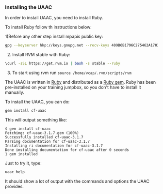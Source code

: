 ### Installing the UAAC

In order to install UAAC, you need to install Ruby. 

To install Ruby follow th instructions below: 

1)Before any other step install mpapis public key:
```sh 
gpg --keyserver hkp://keys.gnupg.net --recv-keys 409B6B1796C275462A1703113804BB82D39DC0E3
```
2) Install RVM stable with Ruby:
```sh
\curl -sSL https://get.rvm.io | bash -s stable --ruby
```
3) To start using rvm run `source /home/vcap/.rvm/scripts/rvm`

The UAAC is written in [Ruby](http://www.ruby-lang.org) and distributed as a [Ruby gem](https://en.wikipedia.org/wiki/RubyGems). Ruby has been pre-installed on your training jumpbox, so you don't have to install it manually.

To install the UAAC, you can do:

```sh
gem install cf-uaac
```

This will output something like:

```
$ gem install cf-uaac
Fetching: cf-uaac-3.1.7.gem (100%)
Successfully installed cf-uaac-3.1.7
Parsing documentation for cf-uaac-3.1.7
Installing ri documentation for cf-uaac-3.1.7
Done installing documentation for cf-uaac after 0 seconds
1 gem installed
```

Just to try it, type:

```sh
uaac help
```

It should show a lot of output with the commands and options the UAAC provides.
